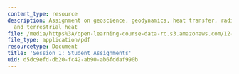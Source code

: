 ```yaml
---
content_type: resource
description: Assignment on geoscience, geodynamics, heat transfer, radiogenic heat,
  and terrestrial heat
file: /media/https%3A/open-learning-course-data-rc.s3.amazonaws.com/12-091-basics-of-analysis-with-antineutrinos-from-heat-producing-elements-k-u-th-in-the-earth-january-iap-2010/d5dc9efddb20fc42ab90ab6fddaf990b_MIT12_091IAP10_assignment1.pdf
file_type: application/pdf
resourcetype: Document
title: 'Session 1: Student Assignments'
uid: d5dc9efd-db20-fc42-ab90-ab6fddaf990b
---
```


